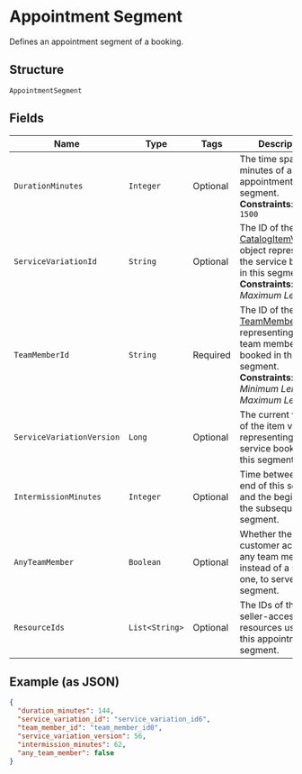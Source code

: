 
# Appointment Segment

Defines an appointment segment of a booking.

## Structure

`AppointmentSegment`

## Fields

| Name | Type | Tags | Description | Getter |
|  --- | --- | --- | --- | --- |
| `DurationMinutes` | `Integer` | Optional | The time span in minutes of an appointment segment.<br>**Constraints**: `<= 1500` | Integer getDurationMinutes() |
| `ServiceVariationId` | `String` | Optional | The ID of the [CatalogItemVariation](entity:CatalogItemVariation) object representing the service booked in this segment.<br>**Constraints**: *Maximum Length*: `36` | String getServiceVariationId() |
| `TeamMemberId` | `String` | Required | The ID of the [TeamMember](entity:TeamMember) object representing the team member booked in this segment.<br>**Constraints**: *Minimum Length*: `1`, *Maximum Length*: `32` | String getTeamMemberId() |
| `ServiceVariationVersion` | `Long` | Optional | The current version of the item variation representing the service booked in this segment. | Long getServiceVariationVersion() |
| `IntermissionMinutes` | `Integer` | Optional | Time between the end of this segment and the beginning of the subsequent segment. | Integer getIntermissionMinutes() |
| `AnyTeamMember` | `Boolean` | Optional | Whether the customer accepts any team member, instead of a specific one, to serve this segment. | Boolean getAnyTeamMember() |
| `ResourceIds` | `List<String>` | Optional | The IDs of the seller-accessible resources used for this appointment segment. | List<String> getResourceIds() |

## Example (as JSON)

```json
{
  "duration_minutes": 144,
  "service_variation_id": "service_variation_id6",
  "team_member_id": "team_member_id0",
  "service_variation_version": 56,
  "intermission_minutes": 62,
  "any_team_member": false
}
```

